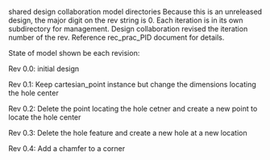shared design collaboration model directories
Because this is an unreleased design, the major digit on the rev string is 0.
Each iteration is in its own subdirectory for management.
Design collaboration revised the iteration number of the rev.
Reference rec_prac_PID document for details.

State of model shown be each revision:

Rev 0.0: initial design

Rev 0.1: Keep cartesian_point instance but change the dimensions locating the hole center

Rev 0.2: Delete the point locating the hole cetner and create a new point to locate the hole center

Rev 0.3: Delete the hole feature and create a new hole at a new location

Rev 0.4: Add a chamfer to a corner
